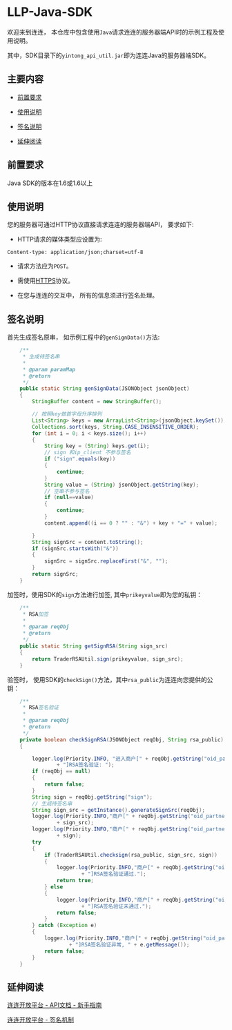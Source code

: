 # LLP-Java-SDK

欢迎来到连连， 本仓库中包含使用```Java```请求连连的服务器端API时的示例工程及使用说明。

其中，SDK目录下的```yintong_api_util.jar```即为连连Java的服务器端SDK。

## 主要内容

* [前置要求](#前置要求)

* [使用说明](#使用说明)

* [签名说明](#签名说明)

* [延伸阅读](#延伸阅读)


## 前置要求

Java SDK的版本在1.6或1.6以上

## 使用说明

您的服务器可通过HTTP协议直接请求连连的服务器端API， 要求如下:

* HTTP请求的媒体类型应设置为:

```text
Content-type: application/json;charset=utf-8
```

* 请求方法应为```POST```。

* 需使用[HTTPS](https://baike.baidu.com/item/https/285356?fr=aladdin)协议。

* 在您与连连的交互中， 所有的信息须进行签名处理。

## 签名说明

首先生成签名原串， 如示例工程中的```genSignData()```方法:

```java
    /**
     * 生成待签名串
     * 
     * @param paramMap
     * @return
     */
    public static String genSignData(JSONObject jsonObject)
    {
        StringBuffer content = new StringBuffer();

        // 按照key做首字母升序排列
        List<String> keys = new ArrayList<String>(jsonObject.keySet());
        Collections.sort(keys, String.CASE_INSENSITIVE_ORDER);
        for (int i = 0; i < keys.size(); i++)
        {
            String key = (String) keys.get(i);
            // sign 和ip_client 不参与签名
            if ("sign".equals(key))
            {
                continue;
            }
            String value = (String) jsonObject.getString(key);
            // 空串不参与签名
            if (null==value)
            {
                continue;
            }
            content.append((i == 0 ? "" : "&") + key + "=" + value);

        }
        String signSrc = content.toString();
        if (signSrc.startsWith("&"))
        {
            signSrc = signSrc.replaceFirst("&", "");
        }
        return signSrc;
    }
```


加签时，使用SDK的```sign```方法进行加签, 其中```prikeyvalue```即为您的私钥：

```java
    /**
     * RSA加签
     * 
     * @param reqObj
     * @return
     */
    public static String getSignRSA(String sign_src)
    {
        return TraderRSAUtil.sign(prikeyvalue, sign_src);
    }
```

验签时， 使用SDK的```checkSign()```方法，其中```rsa_public```为连连向您提供的公钥：

```java
    /**
     * RSA签名验证
     *
     * @param reqObj
     * @return
     */
    private boolean checkSignRSA(JSONObject reqObj, String rsa_public)
    {

        logger.log(Priority.INFO, "进入商户[" + reqObj.getString("oid_partner")
                + "]RSA签名验证: ");
        if (reqObj == null)
        {
            return false;
        }
        String sign = reqObj.getString("sign");
        // 生成待签名串
        String sign_src = getInstance().generateSignSrc(reqObj);
        logger.log(Priority.INFO,"商户[" + reqObj.getString("oid_partner") + "]待签名原串: "
                + sign_src);
        logger.log(Priority.INFO,"商户[" + reqObj.getString("oid_partner") + "]签名串: "
                + sign);
        try
        {
            if (TraderRSAUtil.checksign(rsa_public, sign_src, sign))
            {
                logger.log(Priority.INFO,"商户[" + reqObj.getString("oid_partner")
                        + "]RSA签名验证通过.");
                return true;
            } else
            {
                logger.log(Priority.INFO,"商户[" + reqObj.getString("oid_partner")
                        + "]RSA签名验证未通过.");
                return false;
            }
        } catch (Exception e)
        {
            logger.log(Priority.INFO,"商户[" + reqObj.getString("oid_partner")
                    + "]RSA签名验证异常, " + e.getMessage());
            return false;
        }
    }

```

## 延伸阅读

[连连开放平台 - API文档 - 新手指南](https://open.lianlianpay-inc.com/apis/get-started)

[连连开放平台 - 签名机制](https://open.lianlianpay-inc.com/docs/development/signature-overview)